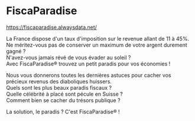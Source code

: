 # FiscaParadise
  
https://fiscaparadise.alwaysdata.net/
  
La France dispose d'un taux d'imposition sur le revenue allant de 11 à 45%.   
Ne méritez-vous pas de conserver un maximum de votre argent durement gagné ?  
N'avez-vous jamais révé de vous évader au soleil ?  
Avec FiscaParadise® trouvez un petit paradis pour vos économies !  

Nous vous donnerons toutes les dernières astuces pour cacher vos précieux revenus des diaboliques huissers.  
Quels sont les plus beaux paradis fiscaux ?  
Quelle célébrité à placé sont pécule en Suisse ?  
Comment bien se cacher du trésors publique ?  

La solution, le paradis ? C'est FiscaParadise® !

